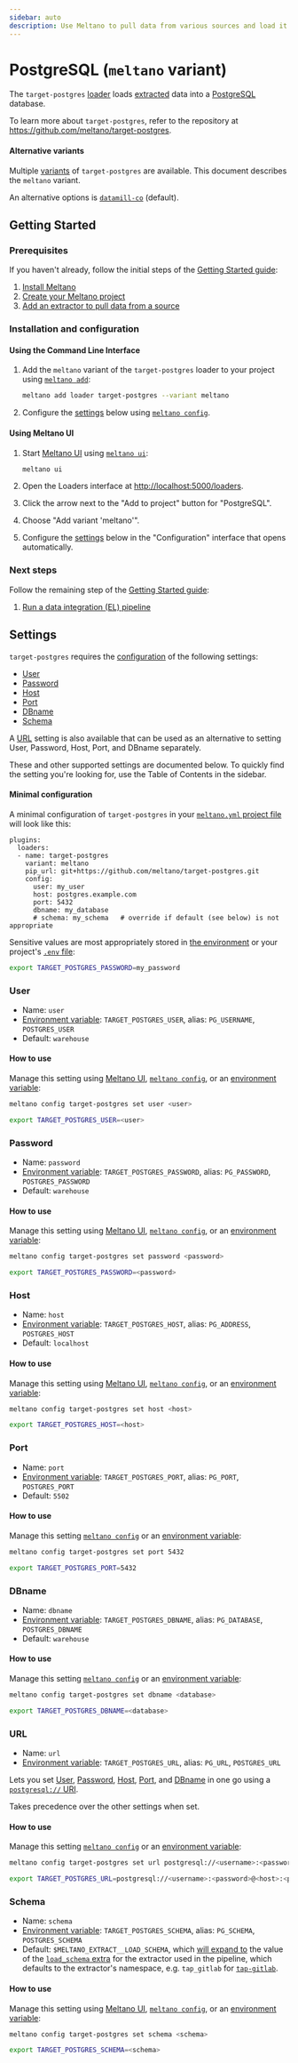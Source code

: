 ```yaml
---
sidebar: auto
description: Use Meltano to pull data from various sources and load it into PostgreSQL
---
```


# PostgreSQL (`meltano` variant)

The `target-postgres` [loader](/plugins/loaders/) loads [extracted](/plugins/extractors/) data into a [PostgreSQL](https://www.postgresql.org/) database.

To learn more about `target-postgres`, refer to the repository at <https://github.com/meltano/target-postgres>.

#### Alternative variants

Multiple [variants](/docs/plugins.html#variants) of `target-postgres` are available.
This document describes the `meltano` variant.

An alternative options is [`datamill-co`](./snowflake.html) (default).

## Getting Started

### Prerequisites

If you haven't already, follow the initial steps of the [Getting Started guide](/docs/getting-started.html):

1. [Install Meltano](/docs/getting-started.html#install-meltano)
1. [Create your Meltano project](/docs/getting-started.html#create-your-meltano-project)
1. [Add an extractor to pull data from a source](/docs/getting-started.html#add-an-extractor-to-pull-data-from-a-source)

### Installation and configuration

#### Using the Command Line Interface

1. Add the `meltano` variant of the `target-postgres` loader to your project using [`meltano add`](/docs/command-line-interface.html#add):

    ```bash
    meltano add loader target-postgres --variant meltano
    ```

1. Configure the [settings](#settings) below using [`meltano config`](/docs/command-line-interface.html#config).

#### Using Meltano UI

1. Start [Meltano UI](/docs/ui.html) using [`meltano ui`](/docs/command-line-interface.html#ui):

    ```bash
    meltano ui
    ```

1. Open the Loaders interface at <http://localhost:5000/loaders>.
1. Click the arrow next to the "Add to project" button for "PostgreSQL".
1. Choose "Add variant 'meltano'".
1. Configure the [settings](#settings) below in the "Configuration" interface that opens automatically.

### Next steps

Follow the remaining step of the [Getting Started guide](/docs/getting-started.html):

1. [Run a data integration (EL) pipeline](/docs/getting-started.html#run-a-data-integration-el-pipeline)

## Settings

`target-postgres` requires the [configuration](/docs/configuration.html) of the following settings:

- [User](#user)
- [Password](#password)
- [Host](#host)
- [Port](#port)
- [DBname](#dbname)
- [Schema](#schema)

A [URL](#url) setting is also available that can be used as an alternative to setting User, Password, Host, Port, and DBname separately.

These and other supported settings are documented below.
To quickly find the setting you're looking for, use the Table of Contents in the sidebar.

#### Minimal configuration

A minimal configuration of `target-postgres` in your [`meltano.yml` project file](/docs/project.html#meltano-yml-project-file) will look like this:

```yml{6-11}
plugins:
  loaders:
  - name: target-postgres
    variant: meltano
    pip_url: git+https://github.com/meltano/target-postgres.git
    config:
      user: my_user
      host: postgres.example.com
      port: 5432
      dbname: my_database
      # schema: my_schema   # override if default (see below) is not appropriate
```

Sensitive values are most appropriately stored in [the environment](/docs/configuration.html#configuring-settings) or your project's [`.env` file](/docs/project.html#env):

```bash
export TARGET_POSTGRES_PASSWORD=my_password
```

### User

- Name: `user`
- [Environment variable](/docs/configuration.html#configuring-settings): `TARGET_POSTGRES_USER`, alias: `PG_USERNAME`, `POSTGRES_USER`
- Default: `warehouse`

#### How to use

Manage this setting using [Meltano UI](#using-meltano-ui), [`meltano config`](/docs/command-line-interface.html#config), or an [environment variable](/docs/configuration.html#configuring-settings):

```bash
meltano config target-postgres set user <user>

export TARGET_POSTGRES_USER=<user>
```

### Password

- Name: `password`
- [Environment variable](/docs/configuration.html#configuring-settings): `TARGET_POSTGRES_PASSWORD`, alias: `PG_PASSWORD`, `POSTGRES_PASSWORD`
- Default: `warehouse`

#### How to use

Manage this setting using [Meltano UI](#using-meltano-ui), [`meltano config`](/docs/command-line-interface.html#config), or an [environment variable](/docs/configuration.html#configuring-settings):

```bash
meltano config target-postgres set password <password>

export TARGET_POSTGRES_PASSWORD=<password>
```

### Host

- Name: `host`
- [Environment variable](/docs/configuration.html#configuring-settings): `TARGET_POSTGRES_HOST`, alias: `PG_ADDRESS`, `POSTGRES_HOST`
- Default: `localhost`

#### How to use

Manage this setting using [Meltano UI](#using-meltano-ui), [`meltano config`](/docs/command-line-interface.html#config), or an [environment variable](/docs/configuration.html#configuring-settings):

```bash
meltano config target-postgres set host <host>

export TARGET_POSTGRES_HOST=<host>
```

### Port

- Name: `port`
- [Environment variable](/docs/configuration.html#configuring-settings): `TARGET_POSTGRES_PORT`, alias: `PG_PORT`, `POSTGRES_PORT`
- Default: `5502`

#### How to use

Manage this setting [`meltano config`](/docs/command-line-interface.html#config) or an [environment variable](/docs/configuration.html#configuring-settings):

```bash
meltano config target-postgres set port 5432

export TARGET_POSTGRES_PORT=5432
```

### DBname

- Name: `dbname`
- [Environment variable](/docs/configuration.html#configuring-settings): `TARGET_POSTGRES_DBNAME`, alias: `PG_DATABASE`, `POSTGRES_DBNAME`
- Default: `warehouse`

#### How to use

Manage this setting [`meltano config`](/docs/command-line-interface.html#config) or an [environment variable](/docs/configuration.html#configuring-settings):

```bash
meltano config target-postgres set dbname <database>

export TARGET_POSTGRES_DBNAME=<database>
```

### URL

- Name: `url`
- [Environment variable](/docs/configuration.html#configuring-settings): `TARGET_POSTGRES_URL`, alias: `PG_URL`, `POSTGRES_URL`

Lets you set [User](#user), [Password](#password), [Host](#host), [Port](#port), and [DBname](#dbname) in one go using a [`postgresql://` URI](https://docs.sqlalchemy.org/en/13/core/engines.html#postgresql).

Takes precedence over the other settings when set.

#### How to use

Manage this setting [`meltano config`](/docs/command-line-interface.html#config) or an [environment variable](/docs/configuration.html#configuring-settings):

```bash
meltano config target-postgres set url postgresql://<username>:<password>@<host>:<port>/<database>

export TARGET_POSTGRES_URL=postgresql://<username>:<password>@<host>:<port>/<database>
```

### Schema

- Name: `schema`
- [Environment variable](/docs/configuration.html#configuring-settings): `TARGET_POSTGRES_SCHEMA`, alias: `PG_SCHEMA`, `POSTGRES_SCHEMA`
- Default: `$MELTANO_EXTRACT__LOAD_SCHEMA`, which [will expand to](/docs/configuration.html#expansion-in-setting-values) the value of the [`load_schema` extra](/docs/plugins.html#load-schema-extra) for the extractor used in the pipeline, which defaults to the extractor's namespace, e.g. `tap_gitlab` for [`tap-gitlab`](/plugins/extractors/gitlab.html).

#### How to use

Manage this setting using [Meltano UI](#using-meltano-ui), [`meltano config`](/docs/command-line-interface.html#config), or an [environment variable](/docs/configuration.html#configuring-settings):

```bash
meltano config target-postgres set schema <schema>

export TARGET_POSTGRES_SCHEMA=<schema>
```
